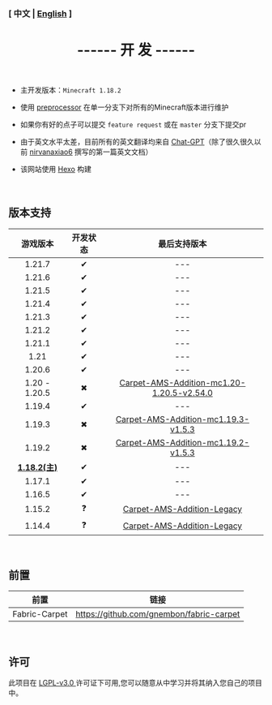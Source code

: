 ### [ 中文 | [English](/en_us/Development_en) ]

# <center>------ 开 发 ------</center>

&emsp;

- 主开发版本：`Minecraft 1.18.2`

  

- 使用 [preprocessor](https://github.com/ReplayMod/preprocessor) 在单一分支下对所有的Minecraft版本进行维护

  

- 如果你有好的点子可以提交 `feature request` 或在 `master` 分支下提交pr

  

- 由于英文水平太差，目前所有的英文翻译均来自 [Chat-GPT](https://openai.com/blog/chatgpt)（除了很久很久以前 [nirvanaxiao6](https://github.com/nirvanaxiao6) 撰写的第一篇英文文档）



- 该网站使用 [Hexo]([Hexo](https://hexo.io/zh-cn/index.html)) 构建

&emsp;

## 版本支持

|         游戏版本         | 开发状态 |                         最后支持版本                         |
|:--------------------:| :------: | :----------------------------------------------------------: |
|        1.21.7        |    ✔     |                             ---                              |
|        1.21.6        |    ✔     |                             ---                              |
|        1.21.5        |    ✔     |                             ---                              |
|        1.21.4        |    ✔     |                             ---                              |
|        1.21.3        |    ✔     |                             ---                              |
|        1.21.2        |    ✔     |                             ---                              |
|        1.21.1        |    ✔     |                             ---                              |
|         1.21         |    ✔     |                             ---                              |
|        1.20.6        |    ✔     |                             ---                              |
|    1.20 - 1.20.5     |    ✖     | [Carpet-AMS-Addition-mc1.20-1.20.5-v2.54.0](https://github.com/Minecraft-AMS/Carpet-AMS-Addition/releases/tag/v2.54.0) |
|        1.19.4        |    ✔     |                             ---                              |
|        1.19.3        |    ✖     | [Carpet-AMS-Addition-mc1.19.3-v1.5.3](https://github.com/Minecraft-AMS/Carpet-AMS-Addition/releases/tag/v1.11.2%26v1.5.3) |
|        1.19.2        |    ✖     | [Carpet-AMS-Addition-mc1.19.2-v1.5.3](https://github.com/Minecraft-AMS/Carpet-AMS-Addition/releases/tag/v1.11.2%26v1.5.3) |
| **<u>1.18.2(主)</u>** |    ✔     |                             ---                              |
|        1.17.1        |    ✔     |                             ---                              |
|        1.16.5        |    ✔     |                             ---                              |
|        1.15.2        |    ❓     | [ Carpet-AMS-Addition-Legacy](https://github.com/1024-byteeeee/Carpet-AMS-Addition-Legacy) |
|        1.14.4        |    ❓     | [ Carpet-AMS-Addition-Legacy](https://github.com/1024-byteeeee/Carpet-AMS-Addition-Legacy) |

&emsp;

## 前置
|     前置      |                   链接                   |
| :-----------: | :--------------------------------------: |
| Fabric-Carpet | https://github.com/gnembon/fabric-carpet |

&emsp;

## 许可
此项目在 [ LGPL-v3.0 ](https://choosealicense.com/licenses/lgpl-3.0/) 许可证下可用,您可以随意从中学习并将其纳入您自己的项目中。